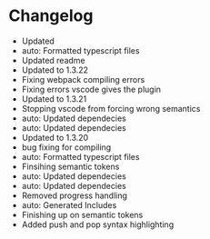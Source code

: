 # Changelog 
- Updated
- auto: Formatted typescript files
- Updated readme
- Updated to 1.3.22
- Fixing webpack compiling errors
- Fixing errors vscode gives the plugin
- Updated to 1.3.21
- Stopping vscode from forcing wrong semantics
- auto: Updated dependecies
- auto: Updated dependecies
- Updated to 1.3.20
- bug fixing for compiling
- auto: Formatted typescript files
- Finsihing semantic tokens
- auto: Updated dependecies
- auto: Updated dependecies
- Removed progress handling
- auto: Generated Includes
- Finishing up on semantic tokens
- Added push and pop syntax highlighting